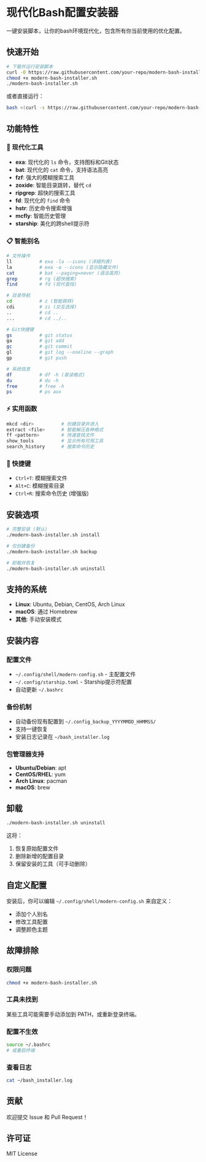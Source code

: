# 现代化Bash配置安装器

一键安装脚本，让你的bash环境现代化，包含所有你当前使用的优化配置。

## 快速开始

```bash
# 下载并运行安装脚本
curl -O https://raw.githubusercontent.com/your-repo/modern-bash-installer.sh
chmod +x modern-bash-installer.sh
./modern-bash-installer.sh
```

或者直接运行：
```bash
bash <(curl -s https://raw.githubusercontent.com/your-repo/modern-bash-installer.sh)
```

## 功能特性

### 🚀 现代化工具
- **exa**: 现代化的 `ls` 命令，支持图标和Git状态
- **bat**: 现代化的 `cat` 命令，支持语法高亮
- **fzf**: 强大的模糊搜索工具
- **zoxide**: 智能目录跳转，替代 `cd`
- **ripgrep**: 超快的搜索工具
- **fd**: 现代化的 `find` 命令
- **hstr**: 历史命令搜索增强
- **mcfly**: 智能历史管理
- **starship**: 美化的跨shell提示符

### 📋 智能别名
```bash
# 文件操作
ll          # exa -la --icons (详细列表)
la          # exa -a --icons (显示隐藏文件)
cat         # bat --paging=never (语法高亮)
grep        # rg (超快搜索)
find        # fd (现代查找)

# 目录导航
cd          # z (智能跳转)
cdi         # zi (交互选择)
..          # cd ..
...         # cd ../..

# Git快捷键
gs          # git status
ga          # git add
gc          # git commit
gl          # git log --oneline --graph
gp          # git push

# 系统信息
df          # df -h (易读格式)
du          # du -h 
free        # free -h
ps          # ps aux
```

### ⚡ 实用函数
```bash
mkcd <dir>          # 创建目录并进入
extract <file>      # 智能解压各种格式
ff <pattern>        # 快速查找文件
show_tools          # 显示所有可用工具
search_history      # 搜索命令历史
```

### 🎯 快捷键
- `Ctrl+T`: 模糊搜索文件
- `Alt+C`: 模糊搜索目录
- `Ctrl+R`: 搜索命令历史 (增强版)

## 安装选项

```bash
# 完整安装 (默认)
./modern-bash-installer.sh install

# 仅创建备份
./modern-bash-installer.sh backup

# 卸载并恢复
./modern-bash-installer.sh uninstall
```

## 支持的系统

- **Linux**: Ubuntu, Debian, CentOS, Arch Linux
- **macOS**: 通过 Homebrew
- **其他**: 手动安装模式

## 安装内容

### 配置文件
- `~/.config/shell/modern-config.sh` - 主配置文件
- `~/.config/starship.toml` - Starship提示符配置
- 自动更新 `~/.bashrc`

### 备份机制
- 自动备份现有配置到 `~/.config_backup_YYYYMMDD_HHMMSS/`
- 支持一键恢复
- 安装日志记录在 `~/bash_installer.log`

### 包管理器支持
- **Ubuntu/Debian**: apt
- **CentOS/RHEL**: yum
- **Arch Linux**: pacman  
- **macOS**: brew

## 卸载

```bash
./modern-bash-installer.sh uninstall
```

这将：
1. 恢复原始配置文件
2. 删除新增的配置目录
3. 保留安装的工具（可手动删除）

## 自定义配置

安装后，你可以编辑 `~/.config/shell/modern-config.sh` 来自定义：
- 添加个人别名
- 修改工具配置
- 调整颜色主题

## 故障排除

### 权限问题
```bash
chmod +x modern-bash-installer.sh
```

### 工具未找到
某些工具可能需要手动添加到 PATH，或重新登录终端。

### 配置不生效
```bash
source ~/.bashrc
# 或重启终端
```

### 查看日志
```bash
cat ~/bash_installer.log
```

## 贡献

欢迎提交 Issue 和 Pull Request！

## 许可证

MIT License